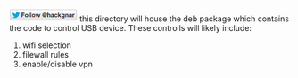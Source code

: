 [![Follow Hackgnar](https://raw.githubusercontent.com/hackgnar/sewifi/master/img/twitter_hackgnar.png)](https://twitter.com/hackgnar)
this directory will house the deb package which contains the code to control USB device.  These controlls will likely include:
1. wifi selection
2. filewall rules
3. enable/disable vpn
